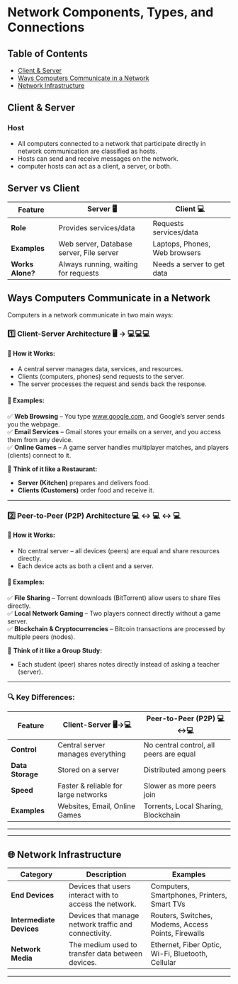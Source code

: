 # Network Components, Types, and Connections

## Table of Contents

- [Client & Server](#Client-&-Server)
- [Ways Computers Communicate in a Network](#Ways-Computers-Communicate-in-a-Network)
- [Network Infrastructure](#Network-infrastructure)

## Client & Server

### Host

- All computers connected to a network that participate directly in network communication are classified as hosts.
- Hosts can send and receive messages on the network.
- computer hosts can act as a client, a server, or both.

## Server vs Client

| Feature          | Server 🖥️                                | Client 💻                     |
| ---------------- | ---------------------------------------- | ----------------------------- |
| **Role**         | Provides services/data                   | Requests services/data        |
| **Examples**     | Web server, Database server, File server | Laptops, Phones, Web browsers |
| **Works Alone?** | Always running, waiting for requests     | Needs a server to get data    |

## Ways Computers Communicate in a Network

Computers in a network communicate in two main ways:

### 1️⃣ Client-Server Architecture 🖥️ → 💻💻💻

#### 🔹 How it Works:

- A central server manages data, services, and resources.
- Clients (computers, phones) send requests to the server.
- The server processes the request and sends back the response.

#### 🔹 Examples:

✅ **Web Browsing** – You type www.google.com, and Google’s server sends you the webpage.  
✅ **Email Services** – Gmail stores your emails on a server, and you access them from any device.  
✅ **Online Games** – A game server handles multiplayer matches, and players (clients) connect to it.

📌 **Think of it like a Restaurant:**

- **Server (Kitchen)** prepares and delivers food.
- **Clients (Customers)** order food and receive it.

---

### 2️⃣ Peer-to-Peer (P2P) Architecture 💻 ↔ 💻 ↔ 💻

#### 🔹 How it Works:

- No central server – all devices (peers) are equal and share resources directly.
- Each device acts as both a client and a server.

#### 🔹 Examples:

✅ **File Sharing** – Torrent downloads (BitTorrent) allow users to share files directly.  
✅ **Local Network Gaming** – Two players connect directly without a game server.  
✅ **Blockchain & Cryptocurrencies** – Bitcoin transactions are processed by multiple peers (nodes).

📌 **Think of it like a Group Study:**

- Each student (peer) shares notes directly instead of asking a teacher (server).

---

### 🔍 Key Differences:

| Feature          | Client-Server 🖥️→💻                  | Peer-to-Peer (P2P) 💻↔💻                |
| ---------------- | ------------------------------------ | --------------------------------------- |
| **Control**      | Central server manages everything    | No central control, all peers are equal |
| **Data Storage** | Stored on a server                   | Distributed among peers                 |
| **Speed**        | Faster & reliable for large networks | Slower as more peers join               |
| **Examples**     | Websites, Email, Online Games        | Torrents, Local Sharing, Blockchain     |

---

---

## 🌐 Network Infrastructure

| Category                 | Description                                             | Examples                                            |
| ------------------------ | ------------------------------------------------------- | --------------------------------------------------- |
| **End Devices**          | Devices that users interact with to access the network. | Computers, Smartphones, Printers, Smart TVs         |
| **Intermediate Devices** | Devices that manage network traffic and connectivity.   | Routers, Switches, Modems, Access Points, Firewalls |
| **Network Media**        | The medium used to transfer data between devices.       | Ethernet, Fiber Optic, Wi-Fi, Bluetooth, Cellular   |

---

